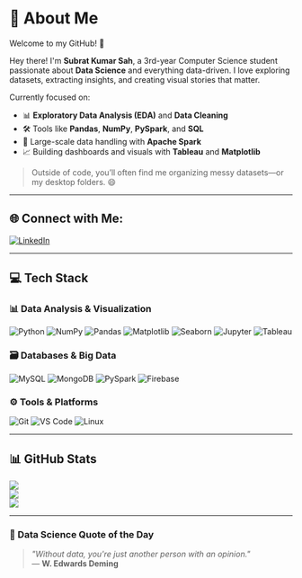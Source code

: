 # 💫 About Me
Welcome to my GitHub! 🎯  

Hey there! I'm **Subrat Kumar Sah**, a 3rd-year Computer Science student passionate about **Data Science** and everything data-driven. I love exploring datasets, extracting insights, and creating visual stories that matter.

Currently focused on:
- 📊 **Exploratory Data Analysis (EDA)** and **Data Cleaning**
- 🛠️ Tools like **Pandas**, **NumPy**, **PySpark**, and **SQL**
- 📁 Large-scale data handling with **Apache Spark**
- 📈 Building dashboards and visuals with **Tableau** and **Matplotlib**

> Outside of code, you’ll often find me organizing messy datasets—or my desktop folders. 😄

---

## 🌐 Connect with Me:
[![LinkedIn](https://img.shields.io/badge/LinkedIn-%230077B5.svg?logo=linkedin&logoColor=white)](https://linkedin.com/in/subrat-kumar-sah)

---

## 💻 Tech Stack

### 📊 Data Analysis & Visualization
![Python](https://img.shields.io/badge/python-%2314354C.svg?style=for-the-badge&logo=python&logoColor=white)
![NumPy](https://img.shields.io/badge/numpy-%23013243.svg?style=for-the-badge&logo=numpy&logoColor=white)
![Pandas](https://img.shields.io/badge/pandas-%23150458.svg?style=for-the-badge&logo=pandas&logoColor=white)
![Matplotlib](https://img.shields.io/badge/Matplotlib-%23ffffff.svg?style=for-the-badge&logo=Matplotlib&logoColor=black)
![Seaborn](https://img.shields.io/badge/seaborn-2C2D72?style=for-the-badge&logo=python&logoColor=white)
![Jupyter](https://img.shields.io/badge/Jupyter-%23F37626.svg?style=for-the-badge&logo=Jupyter&logoColor=white)
![Tableau](https://img.shields.io/badge/Tableau-%23E97627.svg?style=for-the-badge&logo=Tableau&logoColor=white)

### 🗃️ Databases & Big Data
![MySQL](https://img.shields.io/badge/mysql-%2300f.svg?style=for-the-badge&logo=mysql&logoColor=white)
![MongoDB](https://img.shields.io/badge/MongoDB-%234ea94b.svg?style=for-the-badge&logo=mongodb&logoColor=white)
![PySpark](https://img.shields.io/badge/PySpark-%23E25A1C.svg?style=for-the-badge&logo=apachespark&logoColor=white)
![Firebase](https://img.shields.io/badge/firebase-ffca28?style=for-the-badge&logo=firebase&logoColor=black)

### ⚙️ Tools & Platforms
![Git](https://img.shields.io/badge/git-%23F05033.svg?style=for-the-badge&logo=git&logoColor=white)
![VS Code](https://img.shields.io/badge/VSCode-%23007ACC.svg?style=for-the-badge&logo=visual-studio-code&logoColor=white)
![Linux](https://img.shields.io/badge/linux-%23FCC624.svg?style=for-the-badge&logo=linux&logoColor=black)

---

## 📊 GitHub Stats
![](https://github-readme-stats.vercel.app/api?username=SubratKumarSah&theme=dark&hide_border=true&include_all_commits=true&count_private=true)  
![](https://github-readme-streak-stats.herokuapp.com/?user=SubratKumarSah&theme=dark&hide_border=true)  
![](https://github-readme-stats.vercel.app/api/top-langs/?username=SubratKumarSah&theme=dark&hide_border=true&layout=compact)

---

### 📌 Data Science Quote of the Day
> *"Without data, you're just another person with an opinion."*  
> — **W. Edwards Deming**

<!-- Designed with ❤️ by Subrat Kumar Sah -->

